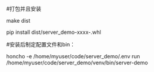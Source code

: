 
#打包并且安装


make dist

pip install dist/server_demo-xxxx-.whl


#安装后制定配置文件和bin：


honcho -e /home/myuser/code/server_demo/.env  run  /home/myuser/code/server_demo/venv/bin/server-demo

